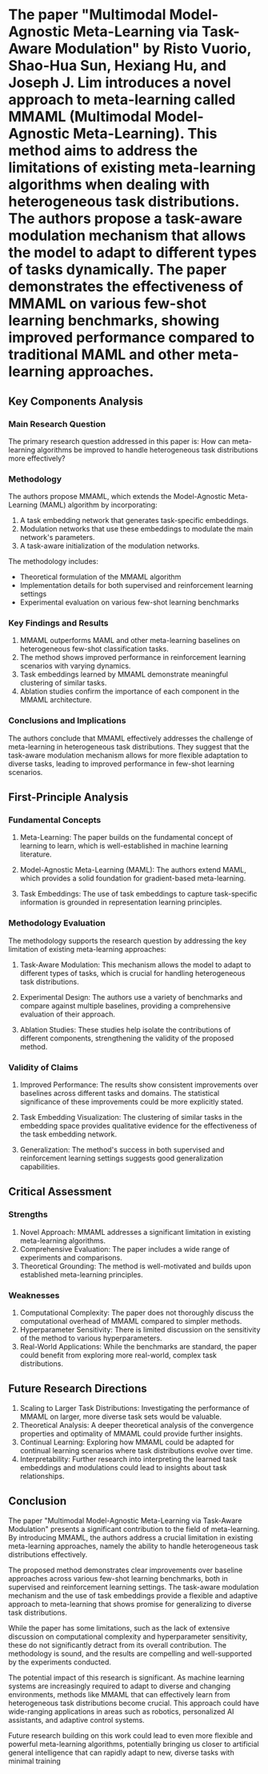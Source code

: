 # The paper "Multimodal Model-Agnostic Meta-Learning via Task-Aware Modulation" by Risto Vuorio, Shao-Hua Sun, Hexiang Hu, and Joseph J. Lim introduces a novel approach to meta-learning called MMAML (Multimodal Model-Agnostic Meta-Learning). This method aims to address the limitations of existing meta-learning algorithms when dealing with heterogeneous task distributions. The authors propose a task-aware modulation mechanism that allows the model to adapt to different types of tasks dynamically. The paper demonstrates the effectiveness of MMAML on various few-shot learning benchmarks, showing improved performance compared to traditional MAML and other meta-learning approaches.

## Key Components Analysis

### Main Research Question

The primary research question addressed in this paper is: How can meta-learning algorithms be improved to handle heterogeneous task distributions more effectively?

### Methodology

The authors propose MMAML, which extends the Model-Agnostic Meta-Learning (MAML) algorithm by incorporating:

1. A task embedding network that generates task-specific embeddings.
2. Modulation networks that use these embeddings to modulate the main network's parameters.
3. A task-aware initialization of the modulation networks.

The methodology includes:
- Theoretical formulation of the MMAML algorithm
- Implementation details for both supervised and reinforcement learning settings
- Experimental evaluation on various few-shot learning benchmarks

### Key Findings and Results

1. MMAML outperforms MAML and other meta-learning baselines on heterogeneous few-shot classification tasks.
2. The method shows improved performance in reinforcement learning scenarios with varying dynamics.
3. Task embeddings learned by MMAML demonstrate meaningful clustering of similar tasks.
4. Ablation studies confirm the importance of each component in the MMAML architecture.

### Conclusions and Implications

The authors conclude that MMAML effectively addresses the challenge of meta-learning in heterogeneous task distributions. They suggest that the task-aware modulation mechanism allows for more flexible adaptation to diverse tasks, leading to improved performance in few-shot learning scenarios.

## First-Principle Analysis

### Fundamental Concepts

1. Meta-Learning: The paper builds on the fundamental concept of learning to learn, which is well-established in machine learning literature.

2. Model-Agnostic Meta-Learning (MAML): The authors extend MAML, which provides a solid foundation for gradient-based meta-learning.

3. Task Embeddings: The use of task embeddings to capture task-specific information is grounded in representation learning principles.

### Methodology Evaluation

The methodology supports the research question by addressing the key limitation of existing meta-learning approaches:

1. Task-Aware Modulation: This mechanism allows the model to adapt to different types of tasks, which is crucial for handling heterogeneous task distributions.

2. Experimental Design: The authors use a variety of benchmarks and compare against multiple baselines, providing a comprehensive evaluation of their approach.

3. Ablation Studies: These studies help isolate the contributions of different components, strengthening the validity of the proposed method.

### Validity of Claims

1. Improved Performance: The results show consistent improvements over baselines across different tasks and domains. The statistical significance of these improvements could be more explicitly stated.

2. Task Embedding Visualization: The clustering of similar tasks in the embedding space provides qualitative evidence for the effectiveness of the task embedding network.

3. Generalization: The method's success in both supervised and reinforcement learning settings suggests good generalization capabilities.

## Critical Assessment

### Strengths

1. Novel Approach: MMAML addresses a significant limitation in existing meta-learning algorithms.
2. Comprehensive Evaluation: The paper includes a wide range of experiments and comparisons.
3. Theoretical Grounding: The method is well-motivated and builds upon established meta-learning principles.

### Weaknesses

1. Computational Complexity: The paper does not thoroughly discuss the computational overhead of MMAML compared to simpler methods.
2. Hyperparameter Sensitivity: There is limited discussion on the sensitivity of the method to various hyperparameters.
3. Real-World Applications: While the benchmarks are standard, the paper could benefit from exploring more real-world, complex task distributions.

## Future Research Directions

1. Scaling to Larger Task Distributions: Investigating the performance of MMAML on larger, more diverse task sets would be valuable.
2. Theoretical Analysis: A deeper theoretical analysis of the convergence properties and optimality of MMAML could provide further insights.
3. Continual Learning: Exploring how MMAML could be adapted for continual learning scenarios where task distributions evolve over time.
4. Interpretability: Further research into interpreting the learned task embeddings and modulations could lead to insights about task relationships.

## Conclusion

The paper "Multimodal Model-Agnostic Meta-Learning via Task-Aware Modulation" presents a significant contribution to the field of meta-learning. By introducing MMAML, the authors address a crucial limitation in existing meta-learning approaches, namely the ability to handle heterogeneous task distributions effectively.

The proposed method demonstrates clear improvements over baseline approaches across various few-shot learning benchmarks, both in supervised and reinforcement learning settings. The task-aware modulation mechanism and the use of task embeddings provide a flexible and adaptive approach to meta-learning that shows promise for generalizing to diverse task distributions.

While the paper has some limitations, such as the lack of extensive discussion on computational complexity and hyperparameter sensitivity, these do not significantly detract from its overall contribution. The methodology is sound, and the results are compelling and well-supported by the experiments conducted.

The potential impact of this research is significant. As machine learning systems are increasingly required to adapt to diverse and changing environments, methods like MMAML that can effectively learn from heterogeneous task distributions become crucial. This approach could have wide-ranging applications in areas such as robotics, personalized AI assistants, and adaptive control systems.

Future research building on this work could lead to even more flexible and powerful meta-learning algorithms, potentially bringing us closer to artificial general intelligence that can rapidly adapt to new, diverse tasks with minimal training 
